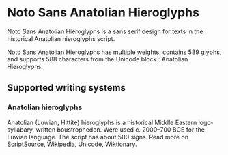 
# Noto Sans Anatolian Hieroglyphs

Noto Sans Anatolian Hieroglyphs is a sans serif design for texts in the historical Anatolian hieroglyphs script. 

Noto Sans Anatolian Hieroglyphs has multiple weights, contains 589 glyphs, and supports 588 characters from the Unicode block : Anatolian Hieroglyphs.


## Supported writing systems


### Anatolian hieroglyphs

Anatolian (Luwian, Hittite) hieroglyphs is a historical Middle Eastern logo-syllabary, written boustrophedon. Were used c. 2000–700 BCE for the Luwian language. The script has about 500 signs. Read more on [ScriptSource](https://scriptsource.org/scr/Hluw), [Wikipedia](https://en.wikipedia.org/wiki/ISO_15924:Hluw), [Unicode](https://www.unicode.org/versions/Unicode13.0.0/ch11.pdf#G27920), [Wiktionary](https://en.wiktionary.org/wiki/Category:Anatolian_Hieroglyphs_script).

